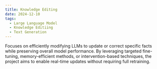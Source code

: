 ```yaml
---
title: Knowledge Editing
date: 2024-12-10
tags:
  - Large Language Model
  - Knowledge Editiing
  - Text Generation
---
```


Focuses on efficiently modifying LLMs to update or correct specific facts while preserving overall model performance. By leveraging targeted fine-tuning, memory-efficient methods, or intervention-based techniques, the project aims to enable real-time updates without requiring full retraining.

<!--more-->
